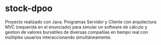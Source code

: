 # stock-dpoo
Proyecto realizado con Java. Programas Servidor y Cliente con arquitectura MVC (requerida en el enunciado) para simular un software de cálculo y gestion de valores bursátiles de diversas compañías en tiempo real con múltiples usuarios interaccionando simultáneamente.
